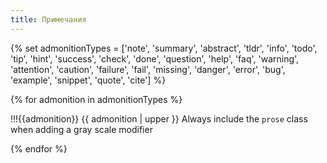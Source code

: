 ```yaml
---
title: Примечания
---
```



{% set admonitionTypes = ['note',
    'summary', 'abstract', 'tldr',
    'info', 'todo',
    'tip', 'hint',
    'success', 'check', 'done',
    'question', 'help', 'faq',
    'warning', 'attention', 'caution',
    'failure', 'fail', 'missing',
    'danger', 'error', 'bug',
    'example', 'snippet',
    'quote', 'cite'] %}


{% for admonition in admonitionTypes %}

!!!{{admonition}} {{ admonition | upper }}
    Always include the `prose` class when adding a gray scale modifier

{% endfor %}
